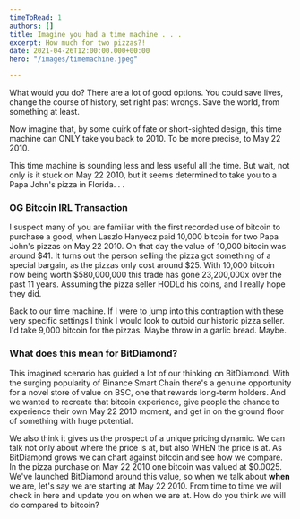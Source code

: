 ```yaml
---
timeToRead: 1
authors: []
title: Imagine you had a time machine . . .
excerpt: How much for two pizzas?!
date: 2021-04-26T12:00:00.000+00:00
hero: "/images/timemachine.jpeg"

---
```

What would you do? There are a lot of good options. You could save lives, change the course of history, set right past wrongs. Save the world, from something at least.

Now imagine that, by some quirk of fate or short-sighted design, this time machine can ONLY take you back to 2010. To be more precise, to May 22 2010. 

This time machine is sounding less and less useful all the time. But wait, not only is it stuck on May 22 2010, but it seems determined to take you to a Papa John's pizza in Florida. . .

### OG Bitcoin IRL Transaction

I suspect many of you are familiar with the first recorded use of bitcoin to purchase a good, when Laszlo Hanyecz paid 10,000 bitcoin for two Papa John's pizzas on May 22 2010. On that day the value of 10,000 bitcoin was around $41. It turns out the person selling the pizza got something of a special bargain, as the pizzas only cost around $25. With 10,000 bitcoin now being worth $580,000,000 this trade has gone 23,200,000x over the past 11 years. Assuming the pizza seller HODLd his coins, and I really hope they did.

Back to our time machine. If I were to jump into this contraption with these very specific settings I think I would look to outbid our historic pizza seller. I'd take 9,000 bitcoin for the pizzas. Maybe throw in a garlic bread. Maybe.

### What does this mean for BitDiamond?

This imagined scenario has guided a lot of our thinking on BitDiamond. With the surging popularity of Binance Smart Chain there's a genuine opportunity for a novel store of value on BSC, one that rewards long-term holders. And we wanted to recreate that bitcoin experience, give people the chance to experience their own May 22 2010 moment, and get in on the ground floor of something with huge potential.

We also think it gives us the prospect of a unique pricing dynamic. We can talk not only about where the price is at, but also WHEN the price is at. As BitDiamond grows we can chart against bitcoin and see how we compare. In the pizza purchase on May 22 2010 one bitcoin was valued at $0.0025. We've launched BitDiamond around this value, so when we talk about **when** we are, let's say we are starting at May 22 2010. From time to time we will check in here and update you on when we are at. How do you think we will do compared to bitcoin?